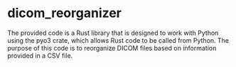 # dicom_reorganizer
The provided code is a Rust library that is designed to work with Python using the pyo3 crate, which allows Rust code to be called from Python. The purpose of this code is to reorganize DICOM files based on information provided in a CSV file.
